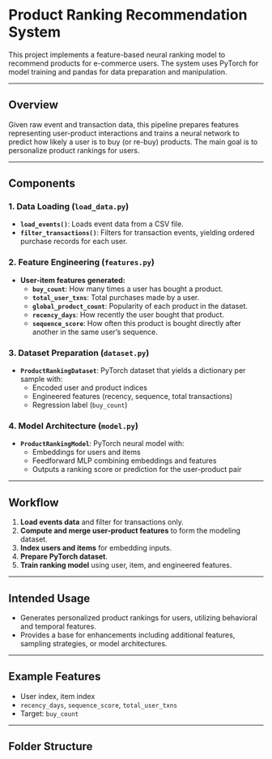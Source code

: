 # Product Ranking Recommendation System

This project implements a feature-based neural ranking model to recommend products for e-commerce users. The system uses PyTorch for model training and pandas for data preparation and manipulation.

---

## Overview

Given raw event and transaction data, this pipeline prepares features representing user-product interactions and trains a neural network to predict how likely a user is to buy (or re-buy) products. The main goal is to personalize product rankings for users.

---

## Components

### 1. Data Loading (`load_data.py`)
- **`load_events()`**: Loads event data from a CSV file.
- **`filter_transactions()`**: Filters for transaction events, yielding ordered purchase records for each user.

### 2. Feature Engineering (`features.py`)
- **User-item features generated:**
  - **`buy_count`**: How many times a user has bought a product.
  - **`total_user_txns`**: Total purchases made by a user.
  - **`global_product_count`**: Popularity of each product in the dataset.
  - **`recency_days`**: How recently the user bought that product.
  - **`sequence_score`**: How often this product is bought directly after another in the same user’s sequence.

### 3. Dataset Preparation (`dataset.py`)
- **`ProductRankingDataset`**: PyTorch dataset that yields a dictionary per sample with:
  - Encoded user and product indices
  - Engineered features (recency, sequence, total transactions)
  - Regression label (`buy_count`)

### 4. Model Architecture (`model.py`)
- **`ProductRankingModel`**: PyTorch neural model with:
  - Embeddings for users and items
  - Feedforward MLP combining embeddings and features
  - Outputs a ranking score or prediction for the user-product pair

---

## Workflow

1. **Load events data** and filter for transactions only.
2. **Compute and merge user-product features** to form the modeling dataset.
3. **Index users and items** for embedding inputs.
4. **Prepare PyTorch dataset**.
5. **Train ranking model** using user, item, and engineered features.

---

## Intended Usage

- Generates personalized product rankings for users, utilizing behavioral and temporal features.
- Provides a base for enhancements including additional features, sampling strategies, or model architectures.

---

## Example Features

- User index, item index
- `recency_days`, `sequence_score`, `total_user_txns`
- Target: `buy_count`

---

## Folder Structure

